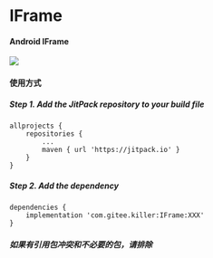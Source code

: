 # IFrame
#### Android IFrame

[![](https://jitpack.io/v/com.gitee.killer/IFrame.svg)](https://jitpack.io/#com.gitee.killer/IFrame)

#### 使用方式

##### Step 1. Add the JitPack repository to your build file

~~~
allprojects {
    repositories {
        ...
        maven { url 'https://jitpack.io' }
    }
}
~~~

##### Step 2. Add the dependency
~~~
dependencies {
    implementation 'com.gitee.killer:IFrame:XXX'
}
~~~

##### 如果有引用包冲突和不必要的包，请排除

